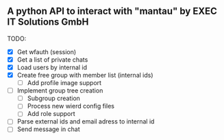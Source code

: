 ## A python API to interact with "mantau" by EXEC IT Solutions GmbH

TODO:

- [x] Get wfauth (session)
- [x] Get a list of private chats
- [x] Load users by internal id
- [x] Create free group with member list (internal ids)
    - [ ] Add profile image support
- [ ] Implement group tree creation
    - [ ] Subgroup creation
    - [ ] Process new wierd config files
    - [ ] Add role support
- [ ] Parse external ids and email adress to internal id
- [ ] Send message in chat